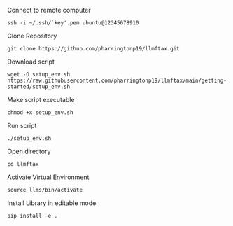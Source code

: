 Connect to remote computer
```
ssh -i ~/.ssh/`key'.pem ubuntu@12345678910
```

Clone Repository
```
git clone https://github.com/pharringtonp19/llmftax.git
```

Download script
```
wget -O setup_env.sh https://raw.githubusercontent.com/pharringtonp19/llmftax/main/getting-started/setup_env.sh
```

Make script executable
```
chmod +x setup_env.sh
```

Run script
```
./setup_env.sh
```

Open directory
```
cd llmftax
```

Activate Virtual Environment
```
source llms/bin/activate
```

Install Library in editable mode
```
pip install -e .
```
